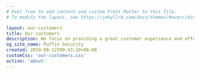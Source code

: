 ```yaml
---
# Feel free to add content and custom Front Matter to this file.
# To modify the layout, see https://jekyllrb.com/docs/themes/#overriding-theme-defaults

layout: our-customers
title: Our customers
description: We focus on providing a great customer experience and offering the best quality to keep your company more safe, check our customer testimonials
og_site_name: Puffin Security
created: 2019-08-12T09:43:10+00:00
customCss: 'our-customers.css'
active: 'about'
---
```

